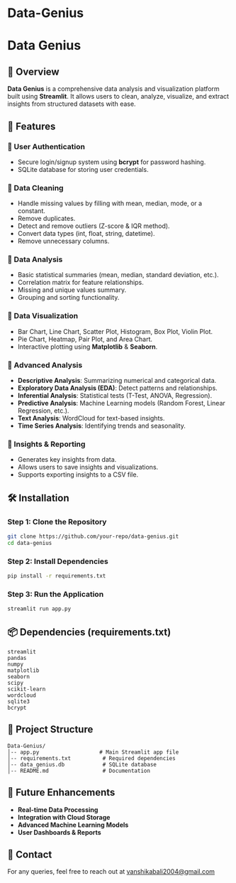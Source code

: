 # Data-Genius

# Data Genius

## 📌 Overview
**Data Genius** is a comprehensive data analysis and visualization platform built using **Streamlit**. It allows users to clean, analyze, visualize, and extract insights from structured datasets with ease.

## 🎯 Features
### 🔹 User Authentication
- Secure login/signup system using **bcrypt** for password hashing.
- SQLite database for storing user credentials.

### 🔹 Data Cleaning
- Handle missing values by filling with mean, median, mode, or a constant.
- Remove duplicates.
- Detect and remove outliers (Z-score & IQR method).
- Convert data types (int, float, string, datetime).
- Remove unnecessary columns.

### 🔹 Data Analysis
- Basic statistical summaries (mean, median, standard deviation, etc.).
- Correlation matrix for feature relationships.
- Missing and unique values summary.
- Grouping and sorting functionality.

### 🔹 Data Visualization
- Bar Chart, Line Chart, Scatter Plot, Histogram, Box Plot, Violin Plot.
- Pie Chart, Heatmap, Pair Plot, and Area Chart.
- Interactive plotting using **Matplotlib** & **Seaborn**.

### 🔹 Advanced Analysis
- **Descriptive Analysis**: Summarizing numerical and categorical data.
- **Exploratory Data Analysis (EDA)**: Detect patterns and relationships.
- **Inferential Analysis**: Statistical tests (T-Test, ANOVA, Regression).
- **Predictive Analysis**: Machine Learning models (Random Forest, Linear Regression, etc.).
- **Text Analysis**: WordCloud for text-based insights.
- **Time Series Analysis**: Identifying trends and seasonality.

### 🔹 Insights & Reporting
- Generates key insights from data.
- Allows users to save insights and visualizations.
- Supports exporting insights to a CSV file.

## 🛠 Installation
### **Step 1: Clone the Repository**
```bash
git clone https://github.com/your-repo/data-genius.git
cd data-genius
```

### **Step 2: Install Dependencies**
```bash
pip install -r requirements.txt
```

### **Step 3: Run the Application**
```bash
streamlit run app.py
```

## 📦 Dependencies (requirements.txt)
```
streamlit
pandas
numpy
matplotlib
seaborn
scipy
scikit-learn
wordcloud
sqlite3
bcrypt
```

## 📂 Project Structure
```
Data-Genius/
│-- app.py                   # Main Streamlit app file
│-- requirements.txt          # Required dependencies
│-- data_genius.db            # SQLite database
│-- README.md                 # Documentation
```

## 🚀 Future Enhancements
- **Real-time Data Processing**
- **Integration with Cloud Storage**
- **Advanced Machine Learning Models**
- **User Dashboards & Reports**

## 📧 Contact
For any queries, feel free to reach out at vanshikabali2004@gmail.com

